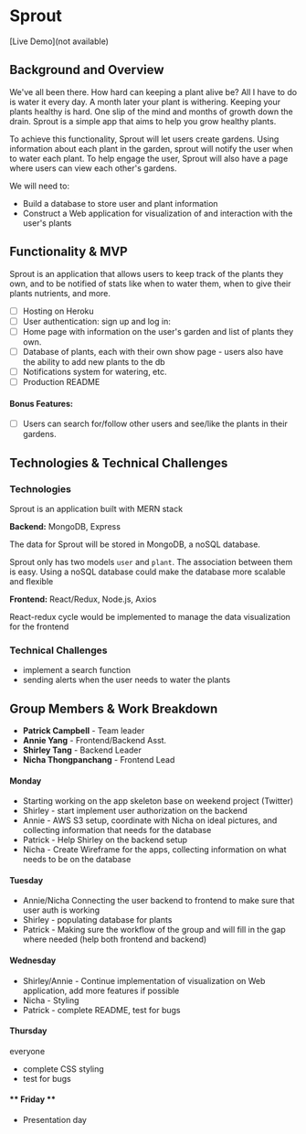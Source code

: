 # Sprout

[Live Demo](not available)

## Background and Overview

We've all been there. How hard can keeping a plant alive be? All I have to do is water it every day. A month later your plant is withering. Keeping your plants healthy is hard. One slip of the mind and months of growth down the drain. Sprout is a simple app that aims to help you grow healthy plants.

To achieve this functionality, Sprout will let users create gardens. Using information about each plant in the garden, sprout will notify the user when to water each plant. To help engage the user, Sprout will also have a page where users can view each other's gardens.

We will need to:

* Build a database to store user and plant information
* Construct a Web application for visualization of and interaction with the user's plants

## Functionality & MVP

Sprout is an application that allows users to keep track of the plants they own, and to be notified of stats like when to water them, when to give their plants nutrients, and more. 

- [ ] Hosting on Heroku
- [ ] User authentication: sign up and log in:
- [ ] Home page with information on the user's garden and list of plants they own. 
- [ ] Database of plants, each with their own show page - users also have the ability to add new plants to the db
- [ ] Notifications system for watering, etc.
- [ ] Production README

#### Bonus Features:

- [ ] Users can search for/follow other users and see/like the plants in their gardens. 

## Technologies & Technical Challenges

### Technologies
Sprout is an application built with MERN stack

**Backend:** MongoDB, Express

The data for Sprout will be stored in MongoDB, a noSQL database. 

Sprout only has two models `user` and `plant`. The association between them is easy. Using a noSQL database could make the database more scalable and flexible

**Frontend:** React/Redux, Node.js, Axios

React-redux cycle would be implemented to manage the data visualization for the frontend

### Technical Challenges
* implement a search function 
* sending alerts when the user needs to water the plants

## Group Members & Work Breakdown

* **Patrick Campbell** - Team leader
* **Annie Yang** -  Frontend/Backend Asst.
* **Shirley Tang** - Backend Leader
* **Nicha Thongpanchang** - Frontend Lead 

#### **Monday**

* Starting working on the app skeleton base on weekend project (Twitter)
* Shirley - start implement user authorization on the backend
* Annie - AWS S3 setup, coordinate with Nicha on ideal pictures, and collecting information that needs for the database
* Patrick - Help Shirley on the backend setup  
* Nicha - Create Wireframe for the apps, collecting information on what needs to be on the database

#### **Tuesday**

* Annie/Nicha Connecting the user backend to frontend to make sure that user auth is working
* Shirley - populating database for plants
* Patrick - Making sure the workflow of the group and will fill in the gap where needed (help both frontend and backend)

#### **Wednesday**

* Shirley/Annie - Continue implementation of visualization on Web application, add more features if possible
* Nicha - Styling
* Patrick - complete README, test for bugs

#### **Thursday**
everyone
* complete CSS styling
* test for bugs

#### ** Friday **

* Presentation day
